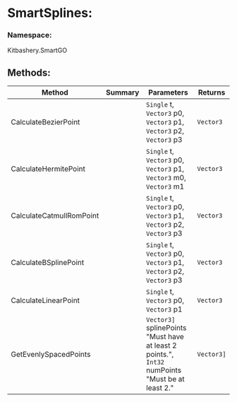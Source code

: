# SmartSplines:

### Namespace:
Kitbashery.SmartGO

## Methods:

| Method | Summary | Parameters | Returns |
| --- | --- | --- | --- |
| CalculateBezierPoint |  | `Single` t, `Vector3` p0, `Vector3` p1, `Vector3` p2, `Vector3` p3 | `Vector3` |
| CalculateHermitePoint |  | `Single` t, `Vector3` p0, `Vector3` p1, `Vector3` m0, `Vector3` m1 | `Vector3` |
| CalculateCatmullRomPoint |  | `Single` t, `Vector3` p0, `Vector3` p1, `Vector3` p2, `Vector3` p3 | `Vector3` |
| CalculateBSplinePoint |  | `Single` t, `Vector3` p0, `Vector3` p1, `Vector3` p2, `Vector3` p3 | `Vector3` |
| CalculateLinearPoint |  | `Single` t, `Vector3` p0, `Vector3` p1 | `Vector3` |
| GetEvenlySpacedPoints |  | `Vector3]` splinePoints "Must have at least 2 points.", `Int32` numPoints "Must be at least 2." | `Vector3]` |
